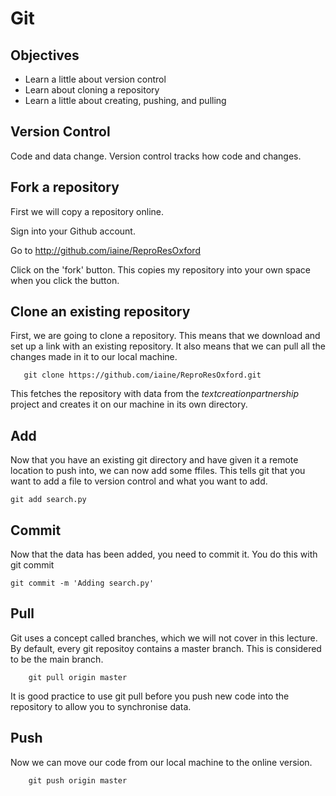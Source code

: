Git
===

## Objectives

*  Learn a little about version control
*  Learn about cloning a repository
*  Learn a little about creating, pushing, and pulling

## Version Control

Code and data change. Version control tracks how code and changes. 

## Fork a repository

First we will copy a repository online. 

Sign into your Github account. 

Go to http://github.com/iaine/ReproResOxford

Click on the 'fork' button. This copies my repository into your own space when you click the button. 

## Clone an existing repository

First, we are going to clone a repository. This means that we download and set up a link with an existing repository. It also means that we can pull all the changes made in it to our local machine. 

```
   git clone https://github.com/iaine/ReproResOxford.git
```

This fetches the repository with data from the *textcreationpartnership* project and creates it on our machine in its own directory. 

## Add

Now that you have an existing git directory and have given it a remote location to push into, we can now add some ffiles. This tells git that you want to add a file to version control and what you want to add. 

```
git add search.py
```

## Commit
Now that the data has been added, you need to commit it. You do this with git commit

```
git commit -m 'Adding search.py'
```

## Pull

Git uses a concept called branches, which we will not cover in this lecture. By default, every git repositoy contains a master branch. This is considered to be the main branch. 

```
    git pull origin master
```
It is good practice to use git pull before you push new code into the repository to allow you to synchronise data. 

## Push
Now we can move our code from our local machine to the online version. 
```
    git push origin master
```
